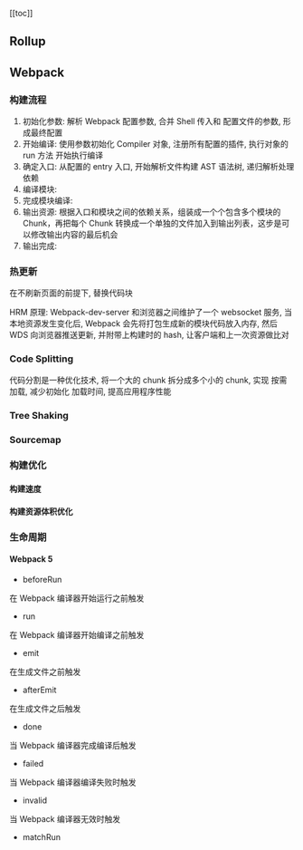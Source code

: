 [[toc]]

## Rollup

## Webpack

### 构建流程

1. 初始化参数: 解析 Webpack 配置参数, 合并 Shell 传入和 配置文件的参数, 形成最终配置
2. 开始编译: 使用参数初始化 Compiler 对象, 注册所有配置的插件, 执行对象的 run 方法 开始执行编译
3. 确定入口: 从配置的 entry 入口, 开始解析文件构建 AST 语法树, 递归解析处理依赖
4. 编译模块:
5. 完成模块编译:
6. 输出资源: 根据入口和模块之间的依赖关系，组装成一个个包含多个模块的 Chunk，再把每个 Chunk 转换成一个单独的文件加入到输出列表，这步是可以修改输出内容的最后机会
7. 输出完成:

### 热更新

在不刷新页面的前提下, 替换代码块

HRM 原理: Webpack-dev-server 和浏览器之间维护了一个 websocket 服务, 当本地资源发生变化后, Webpack 会先将打包生成新的模块代码放入内存, 然后 WDS 向浏览器推送更新, 并附带上构建时的 hash, 让客户端和上一次资源做比对

### Code Splitting

代码分割是一种优化技术, 将一个大的 chunk 拆分成多个小的 chunk, 实现 按需加载, 减少初始化 加载时间, 提高应用程序性能

### Tree Shaking

### Sourcemap

### 构建优化

#### 构建速度

#### 构建资源体积优化

### 生命周期

#### Webpack 5

- beforeRun

在 Webpack 编译器开始运行之前触发

- run

在 Webpack 编译器开始编译之前触发

- emit

在生成文件之前触发

- afterEmit

在生成文件之后触发

- done

当 Webpack 编译器完成编译后触发

- failed

当 Webpack 编译器编译失败时触发

- invalid

当 Webpack 编译器无效时触发

- matchRun
